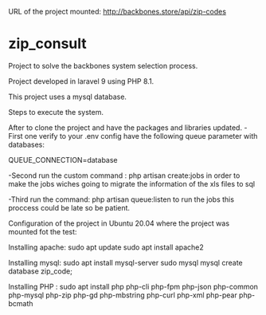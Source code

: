 URL of the project mounted: http://backbones.store/api/zip-codes

# zip_consult
Project to solve the backbones system selection process.

Project developed in laravel 9 using PHP 8.1.

This project uses a mysql database.

Steps to execute the system.

After to clone the project and have the packages and libraries updated.
-First one verify to your .env config have the following queue parameter with databases:

QUEUE_CONNECTION=database

-Second run the custom command  : php artisan create:jobs in order to make the jobs wiches going to migrate the information of the xls files to sql

-Third run the command: php artisan queue:listen  to run the jobs this proccess could be late so be patient.

Configuration of the project in Ubuntu 20.04 where the project was mounted fot the test: 

Installing apache:
sudo apt update
sudo apt install apache2

Installing mysql:
sudo apt install mysql-server
sudo mysql
mysql create database zip_code;

Installing PHP :
sudo apt install php php-cli php-fpm php-json php-common php-mysql php-zip php-gd php-mbstring php-curl php-xml php-pear php-bcmath


 
